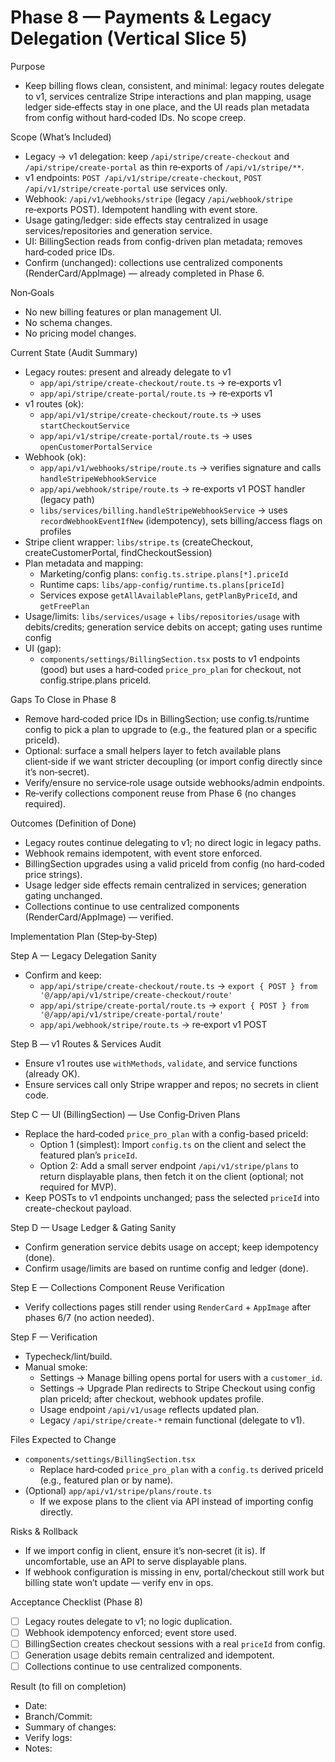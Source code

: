 # Phase 8 — Payments & Legacy Delegation (Vertical Slice 5)

Purpose
- Keep billing flows clean, consistent, and minimal: legacy routes delegate to v1, services centralize Stripe interactions and plan mapping, usage ledger side‑effects stay in one place, and the UI reads plan metadata from config without hard‑coded IDs. No scope creep.

Scope (What’s Included)
- Legacy → v1 delegation: keep `/api/stripe/create-checkout` and `/api/stripe/create-portal` as thin re‑exports of `/api/v1/stripe/**`.
- v1 endpoints: `POST /api/v1/stripe/create-checkout`, `POST /api/v1/stripe/create-portal` use services only.
- Webhook: `/api/v1/webhooks/stripe` (legacy `/api/webhook/stripe` re‑exports POST). Idempotent handling with event store.
- Usage gating/ledger: side effects stay centralized in usage services/repositories and generation service.
- UI: BillingSection reads from config-driven plan metadata; removes hard‑coded price IDs.
- Confirm (unchanged): collections use centralized components (RenderCard/AppImage) — already completed in Phase 6.

Non‑Goals
- No new billing features or plan management UI.
- No schema changes.
- No pricing model changes.

Current State (Audit Summary)
- Legacy routes: present and already delegate to v1
  - `app/api/stripe/create-checkout/route.ts` → re‑exports v1
  - `app/api/stripe/create-portal/route.ts` → re‑exports v1
- v1 routes (ok):
  - `app/api/v1/stripe/create-checkout/route.ts` → uses `startCheckoutService`
  - `app/api/v1/stripe/create-portal/route.ts` → uses `openCustomerPortalService`
- Webhook (ok):
  - `app/api/v1/webhooks/stripe/route.ts` → verifies signature and calls `handleStripeWebhookService`
  - `app/api/webhook/stripe/route.ts` → re‑exports v1 POST handler (legacy path)
  - `libs/services/billing.handleStripeWebhookService` → uses `recordWebhookEventIfNew` (idempotency), sets billing/access flags on profiles
- Stripe client wrapper: `libs/stripe.ts` (createCheckout, createCustomerPortal, findCheckoutSession)
- Plan metadata and mapping:
  - Marketing/config plans: `config.ts.stripe.plans[*].priceId`
  - Runtime caps: `libs/app-config/runtime.ts.plans[priceId]`
  - Services expose `getAllAvailablePlans`, `getPlanByPriceId`, and `getFreePlan`
- Usage/limits: `libs/services/usage` + `libs/repositories/usage` with debits/credits; generation service debits on accept; gating uses runtime config
- UI (gap):
  - `components/settings/BillingSection.tsx` posts to v1 endpoints (good) but uses a hard‑coded `price_pro_plan` for checkout, not config.stripe.plans priceId.

Gaps To Close in Phase 8
- Remove hard‑coded price IDs in BillingSection; use config.ts/runtime config to pick a plan to upgrade to (e.g., the featured plan or a specific priceId).
- Optional: surface a small helpers layer to fetch available plans client‑side if we want stricter decoupling (or import config directly since it’s non‑secret).
- Verify/ensure no service‑role usage outside webhooks/admin endpoints.
- Re‑verify collections component reuse from Phase 6 (no changes required).

Outcomes (Definition of Done)
- Legacy routes continue delegating to v1; no direct logic in legacy paths.
- Webhook remains idempotent, with event store enforced.
- BillingSection upgrades using a valid priceId from config (no hard‑coded price strings).
- Usage ledger side effects remain centralized in services; generation gating unchanged.
- Collections continue to use centralized components (RenderCard/AppImage) — verified.

Implementation Plan (Step‑by‑Step)

Step A — Legacy Delegation Sanity
- Confirm and keep:
  - `app/api/stripe/create-checkout/route.ts` → `export { POST } from '@/app/api/v1/stripe/create-checkout/route'`
  - `app/api/stripe/create-portal/route.ts` → `export { POST } from '@/app/api/v1/stripe/create-portal/route'`
  - `app/api/webhook/stripe/route.ts` → re‑export v1 POST

Step B — v1 Routes & Services Audit
- Ensure v1 routes use `withMethods`, `validate`, and service functions (already OK).
- Ensure services call only Stripe wrapper and repos; no secrets in client code.

Step C — UI (BillingSection) — Use Config‑Driven Plans
- Replace the hard‑coded `price_pro_plan` with a config-based priceId:
  - Option 1 (simplest): Import `config.ts` on the client and select the featured plan’s `priceId`.
  - Option 2: Add a small server endpoint `/api/v1/stripe/plans` to return displayable plans, then fetch it on the client (optional; not required for MVP).
- Keep POSTs to v1 endpoints unchanged; pass the selected `priceId` into create-checkout payload.

Step D — Usage Ledger & Gating Sanity
- Confirm generation service debits usage on accept; keep idempotency (done).
- Confirm usage/limits are based on runtime config and ledger (done).

Step E — Collections Component Reuse Verification
- Verify collections pages still render using `RenderCard` + `AppImage` after phases 6/7 (no action needed).

Step F — Verification
- Typecheck/lint/build.
- Manual smoke:
  - Settings → Manage billing opens portal for users with a `customer_id`.
  - Settings → Upgrade Plan redirects to Stripe Checkout using config plan priceId; after checkout, webhook updates profile.
  - Usage endpoint `/api/v1/usage` reflects updated plan.
  - Legacy `/api/stripe/create-*` remain functional (delegate to v1).

Files Expected to Change
- `components/settings/BillingSection.tsx`
  - Replace hard‑coded `price_pro_plan` with a `config.ts` derived priceId (e.g., featured plan or by name).
- (Optional) `app/api/v1/stripe/plans/route.ts`
  - If we expose plans to the client via API instead of importing config directly.

Risks & Rollback
- If we import config in client, ensure it’s non‑secret (it is). If uncomfortable, use an API to serve displayable plans.
- If webhook configuration is missing in env, portal/checkout still work but billing state won’t update — verify env in ops.

Acceptance Checklist (Phase 8)
- [ ] Legacy routes delegate to v1; no logic duplication.
- [ ] Webhook idempotency enforced; event store used.
- [ ] BillingSection creates checkout sessions with a real `priceId` from config.
- [ ] Generation usage debits remain centralized and idempotent.
- [ ] Collections continue to use centralized components.

Result (to fill on completion)
- Date:
- Branch/Commit:
- Summary of changes:
- Verify logs:
- Notes:

